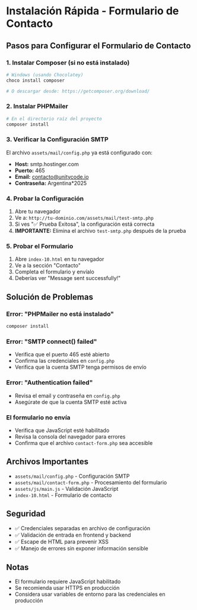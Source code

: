# Instalación Rápida - Formulario de Contacto

## Pasos para Configurar el Formulario de Contacto

### 1. Instalar Composer (si no está instalado)
```bash
# Windows (usando Chocolatey)
choco install composer

# O descargar desde: https://getcomposer.org/download/
```

### 2. Instalar PHPMailer
```bash
# En el directorio raíz del proyecto
composer install
```

### 3. Verificar la Configuración SMTP
El archivo `assets/mail/config.php` ya está configurado con:
- **Host:** smtp.hostinger.com
- **Puerto:** 465
- **Email:** contacto@unitycode.io
- **Contraseña:** Argentina*2025

### 4. Probar la Configuración
1. Abre tu navegador
2. Ve a: `http://tu-dominio.com/assets/mail/test-smtp.php`
3. Si ves "✅ Prueba Exitosa", la configuración está correcta
4. **IMPORTANTE:** Elimina el archivo `test-smtp.php` después de la prueba

### 5. Probar el Formulario
1. Abre `index-10.html` en tu navegador
2. Ve a la sección "Contacto"
3. Completa el formulario y envíalo
4. Deberías ver "Message sent successfully!"

## Solución de Problemas

### Error: "PHPMailer no está instalado"
```bash
composer install
```

### Error: "SMTP connect() failed"
- Verifica que el puerto 465 esté abierto
- Confirma las credenciales en `config.php`
- Verifica que la cuenta SMTP tenga permisos de envío

### Error: "Authentication failed"
- Revisa el email y contraseña en `config.php`
- Asegúrate de que la cuenta SMTP esté activa

### El formulario no envía
- Verifica que JavaScript esté habilitado
- Revisa la consola del navegador para errores
- Confirma que el archivo `contact-form.php` sea accesible

## Archivos Importantes

- `assets/mail/config.php` - Configuración SMTP
- `assets/mail/contact-form.php` - Procesamiento del formulario
- `assets/js/main.js` - Validación JavaScript
- `index-10.html` - Formulario de contacto

## Seguridad

- ✅ Credenciales separadas en archivo de configuración
- ✅ Validación de entrada en frontend y backend
- ✅ Escape de HTML para prevenir XSS
- ✅ Manejo de errores sin exponer información sensible

## Notas

- El formulario requiere JavaScript habilitado
- Se recomienda usar HTTPS en producción
- Considera usar variables de entorno para las credenciales en producción 
